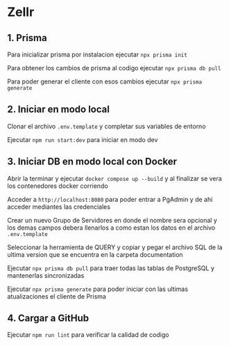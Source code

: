 # Zellr

## 1. Prisma
Para inicializar prisma por instalacion ejecutar `npx prisma init`

Para obtener los cambios de prisma al codigo ejecutar `npx prisma db pull`

Para poder generar el cliente con esos cambios ejecutar `npx prisma generate`

## 2. Iniciar en modo local

Clonar el archivo `.env.template` y completar sus variables de entorno

Ejecutar `npm run start:dev` para iniciar en modo dev


## 3. Iniciar DB en modo local con Docker

Abrir la terminar y ejecutar `docker compose up --build` y al finalizar se vera los contenedores docker corriendo

Acceder a `http://localhost:8080` para poder entrar a PgAdmin y de ahi acceder mediantes las credenciales

Crear un nuevo Grupo de Servidores en donde el nombre sera opcional y los demas campos debera llenarlos a como estan los datos en el archivo `.env.template`

Seleccionar la herramienta de QUERY y copiar y pegar el archivo SQL de la ultima version que se encuentra en la carpeta documentation

Ejecutar `npx prisma db pull` para traer todas las tablas de PostgreSQL y mantenerlas sincronizadas

Ejecutar `npx prisma generate` para poder iniciar con las ultimas atualizaciones el cliente de Prisma



## 4. Cargar a GitHub

Ejecutar `npm run lint` para verificar la calidad de codigo
